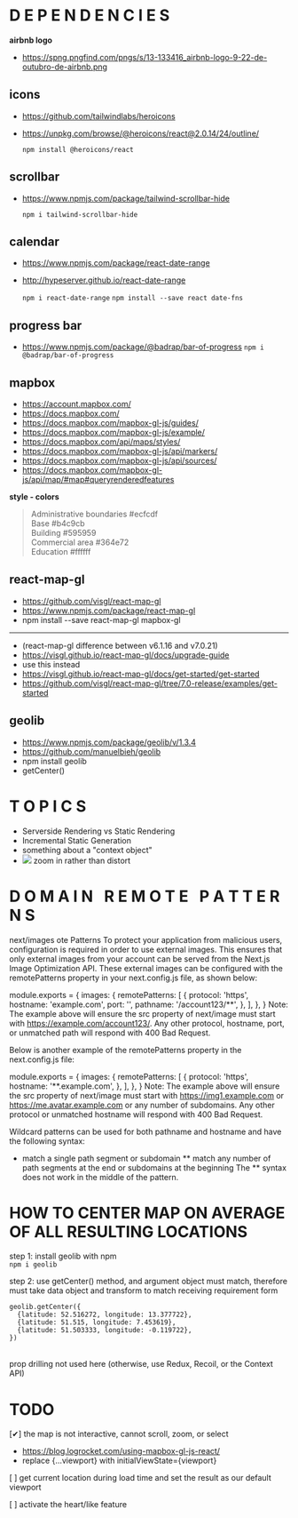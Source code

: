 # D E P E N D E N C I E S

**airbnb logo**

- https://spng.pngfind.com/pngs/s/13-133416_airbnb-logo-9-22-de-outubro-de-airbnb.png

## icons

- https://github.com/tailwindlabs/heroicons
- https://unpkg.com/browse/@heroicons/react@2.0.14/24/outline/

  `npm install @heroicons/react`

## scrollbar

- https://www.npmjs.com/package/tailwind-scrollbar-hide

  `npm i tailwind-scrollbar-hide`

## calendar

- https://www.npmjs.com/package/react-date-range
- http://hypeserver.github.io/react-date-range

  `npm i react-date-range`
  `npm install --save react date-fns`

## progress bar

- https://www.npmjs.com/package/@badrap/bar-of-progress
  `npm i @badrap/bar-of-progress`

## mapbox

- https://account.mapbox.com/
- https://docs.mapbox.com/
- https://docs.mapbox.com/mapbox-gl-js/guides/
- https://docs.mapbox.com/mapbox-gl-js/example/
- https://docs.mapbox.com/api/maps/styles/
- https://docs.mapbox.com/mapbox-gl-js/api/markers/
- https://docs.mapbox.com/mapbox-gl-js/api/sources/
- https://docs.mapbox.com/mapbox-gl-js/api/map/#map#queryrenderedfeatures

**style - colors**

> Administrative boundaries #ecfcdf \
> Base #b4c9cb \
> Building #595959 \
> Commercial area #364e72 \
> Education #ffffff

## react-map-gl

- https://github.com/visgl/react-map-gl
- https://www.npmjs.com/package/react-map-gl
- npm install --save react-map-gl mapbox-gl

---

- (react-map-gl difference between v6.1.16 and v7.0.21)
- https://visgl.github.io/react-map-gl/docs/upgrade-guide
- use this instead
- https://visgl.github.io/react-map-gl/docs/get-started/get-started
- https://github.com/visgl/react-map-gl/tree/7.0-release/examples/get-started

## geolib

- https://www.npmjs.com/package/geolib/v/1.3.4
- https://github.com/manuelbieh/geolib
- npm install geolib
- getCenter()

# T O P I C S

- Serverside Rendering vs Static Rendering
- Incremental Static Generation
- something about a "context object"
- <Image src={img} layout="fill" objectFit="cover" /> zoom in rather than distort

# D O M A I N &nbsp; R E M O T E &nbsp; P A T T E R N S

next/images ote Patterns
To protect your application from malicious users, configuration is required in order to use external images. This ensures that only external images from your account can be served from the Next.js Image Optimization API. These external images can be configured with the remotePatterns property in your next.config.js file, as shown below:

module.exports = {
images: {
remotePatterns: [
{
protocol: 'https',
hostname: 'example.com',
port: '',
pathname: '/account123/**',
},
],
},
}
Note: The example above will ensure the src property of next/image must start with https://example.com/account123/. Any other protocol, hostname, port, or unmatched path will respond with 400 Bad Request.

Below is another example of the remotePatterns property in the next.config.js file:

module.exports = {
images: {
remotePatterns: [
{
protocol: 'https',
hostname: '**.example.com',
},
],
},
}
Note: The example above will ensure the src property of next/image must start with https://img1.example.com or https://me.avatar.example.com or any number of subdomains. Any other protocol or unmatched hostname will respond with 400 Bad Request.

Wildcard patterns can be used for both pathname and hostname and have the following syntax:

- match a single path segment or subdomain
  ** match any number of path segments at the end or subdomains at the beginning
  The ** syntax does not work in the middle of the pattern.

# HOW TO CENTER MAP ON AVERAGE OF ALL RESULTING LOCATIONS

step 1: install geolib with npm
\
`npm i geolib`

step 2: use getCenter() method, and argument object must match, therefore must take data object and transform to match receiving requirement form

```
geolib.getCenter({
  {latitude: 52.516272, longitude: 13.377722},
  {latitude: 51.515, longitude: 7.453619},
  {latitude: 51.503333, longitude: -0.119722},
})
```

\
prop drilling not used here (otherwise, use Redux, Recoil, or the Context API)

# TODO

[✔] the map is not interactive, cannot scroll, zoom, or select

- https://blog.logrocket.com/using-mapbox-gl-js-react/
- replace {...viewport} with initialViewState={viewport}

[ ] get current location during load time and set the result as our default viewport

[ ] activate the heart/like feature 